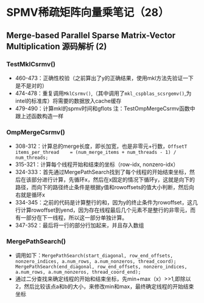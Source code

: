 # SPMV稀疏矩阵向量乘笔记（28）
## Merge-based Parallel Sparse Matrix-Vector Multiplication 源码解析 (2)
### **TestMklCsrmv()**
* 460-473：正确性校验（之前算出了y的正确结果，使用mkl方法先验证一下是不是对的）
* 474-478：重复调用`MklCsrmv()`,（其中调用了`mkl_cspblas_scsrgemv()`,为intel的标准库）将需要的数据放入cache缓存
* 479-490：计算mkl的spmv时间和gflots
注：TestOmpMergeCsrmv函数中跟上述函数构造一样
### **OmpMergeCsrmv()**
* 308-312：计算总的merge长度，即长加宽，也是非零元+行数，`OffsetT items_per_thread    = (num_merge_items + num_threads - 1) / num_threads;`
* 315-321：计算每个线程开始和结束的坐标（row-idx, nonzero-idx）
* 324-333：首先通过MergePathSearch找到了每个线程的开始结束坐标，然后在该部分进行计算，先循环x，然后在x固定的情况下循环y，这就是向下的路径，而向下的路径终止条件是根据y值和rowoffsets的值大小判断，然后向右就是循环x
* 334-345：之前的代码是计算整行的和，因为y的终止条件为rowoffset，这几行计算rowoffset到yend，因为存在线程最后几个元素不是整行的非零元，而有一部分在下一线程，所以这一部分单独计算。
* 347-352：最后将一行的部分行加起来，并且存入数组
### **MergePathSearch()**
* 调用如下：`MergePathSearch(start_diagonal, row_end_offsets, nonzero_indices, a.num_rows, a.num_nonzeros, thread_coord);  MergePathSearch(end_diagonal, row_end_offsets, nonzero_indices, a.num_rows, a.num_nonzeros, thread_coord_end);`
* 通过二分查找来确定线程的开始和结束坐标，先min+max（x）>>1,即除以2，然后比较该点a和b的大小，来修改min和max，最终确定线程的开始结束坐标